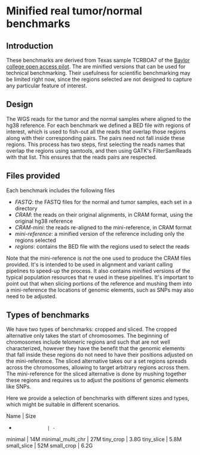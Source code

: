 Minified real tumor/normal benchmarks
=====================================

Introduction
------------

These benchmarks are derived from Texas sample TCRBOA7 of the [Baylor college
open access pilot](https://www.nature.com/articles/sdata201610). The are
minified versions that can be used for technical benchmarking. Their usefulness
for scientific benchmarking may be limited right now, since the regions
selected are not designed to capture any particular feature of interest.

Design
------

The WGS reads for the tumor and the normal samples where aligned to the hg38
reference. For each benchmark we defined a BED file with regions of interest,
which is used to fish-out all the reads that overlap those regions along with
their corresponding pairs. The pairs need not fall inside these regions. This
process has two steps, first selecting the reads names that overlap the regions
using samtools, and then using GATK's FilterSamReads with that list. This
ensures that the reads pairs are respected.

Files provided
--------------

Each benchmark includes the following files

* *FASTQ*: the FASTQ files for the normal and tumor samples, each set in
  a directory
* *CRAM*: the reads on their original alignments, in CRAM format, using the
  original hg38 reference
* *CRAM-mini*: the reads re-aligned to the mini-reference, in CRAM format
* *mini-reference*: a minified version of the reference including only the
  regions selected
* *regions*: contains the BED file with the regions used to select the reads

Note that the mini-reference is *not* the one used to produce the CRAM files
provided. It's is intended to be used in alignment and variant calling
pipelines to speed-up the process. It also contains minified versions of the
typical population resources that re used in these pipelines. It's important to
point out that when slicing portions of the reference and mushing them into
a mini-reference the locations of genomic elements, such as SNPs may also need
to be adjusted.

Types of benchmarks
-------------------

We have two types of benchmarks: cropped and sliced. The cropped alternative
only takes the start of chromosomes. The beginning of chromosomes include
telomeric regions and such that are not well characterized, however they have
the benefit that the genomic elements that fall inside these regions do not
need to have their positions adjusted on the mini-reference. The sliced
alternative takes our a set regions spreads across the chromosomes, allowing to
target arbitrary regions across them. The mini-reference for the sliced
alternative is done by mushing together these regions and requires us to adjust
the positions of genomic elements like SNPs.

Here we provide a selection of benchmarks with different sizes and types, which
might be suitable in different scenarios.

Name              | Size
-                 | -
minimal           | 14M
minimal_multi_chr | 27M
tiny_crop         | 3.8G
tiny_slice        | 5.8M
small_slice       | 52M
small_crop        | 6.2G
